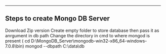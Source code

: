 ----------------------------------------------------------------------
Steps to create Mongo DB Server
---------------------------------------------------------------------------
Download Zip version
Create empty folder to store database then pass it as anrgument in db path
Change the directory in cmd to where mongod is present ( cd D:\MongoDB_Server\mongodb-win32-x86_64-windows-7.0.8\bin)
mongod --dbpath C:\data\db

